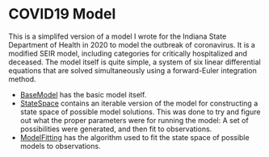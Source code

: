 # COVID19 Model

This is a simplifed version of a model I wrote for the Indiana State
Department of Health in 2020 to model the outbreak of coronavirus.  It
is a modified SEIR model, including categories for critically hospitalized
and deceased.  The model itself is quite simple, a system of six linear
differential equations that are solved simultaneously using a forward-Euler
integration method.

* [BaseModel](BaseModel) has the basic model itself.
* [StateSpace](StateSpace) contains an iterable version of the model for
constructing a state space of possible model solutions.  This was done
to try and figure out what the proper parameters were for running the model:
A set of possibilities were generated, and then fit to observations.
* [ModelFitting](ModelFitting) has the algorithm used to fit the state space
of possible models to observations.
